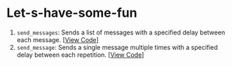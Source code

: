 # Let-s-have-some-fun

<ol>
    <li><code>send_messages</code>: Sends a list of messages with a specified delay between each message. [<a href="https://github.com/MdSayemMottakee/Let-s-have-some-fun-/blob/main/message_automator_type1.py" target="_blank">View Code</a>]</li>
    <li><code>send_message</code>: Sends a single message multiple times with a specified delay between each repetition. [<a href="https://github.com/MdSayemMottakee/Let-s-have-some-fun-/blob/main/message_automator_type2.py" target="_blank">View Code</a>]</li>
</ol>
